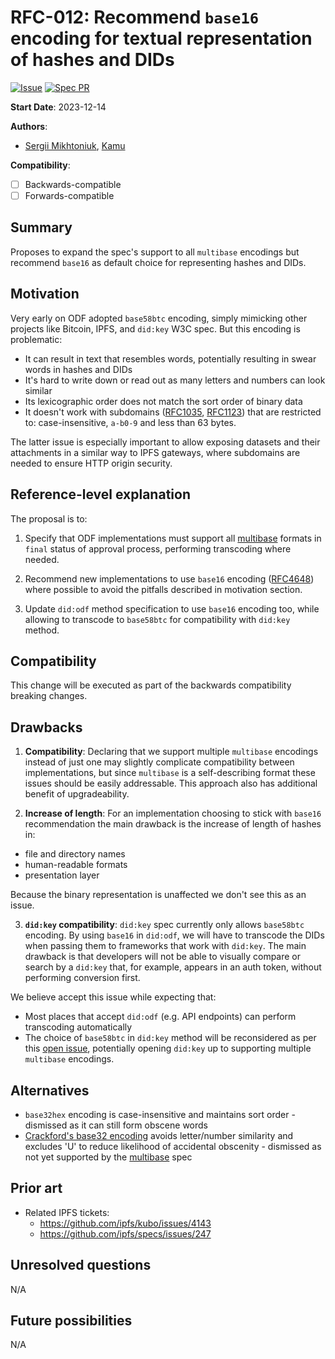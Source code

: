 # RFC-012: Recommend `base16` encoding for textual representation of hashes and DIDs

[![Issue](https://img.shields.io/github/issues/detail/state/kamu-data/open-data-fabric/62?label=Issue)](https://github.com/kamu-data/open-data-fabric/issues/23)
[![Spec PR](https://img.shields.io/github/pulls/detail/state/kamu-data/open-data-fabric/63?label=PR)](https://github.com/kamu-data/open-data-fabric/pull/63)

**Start Date**: 2023-12-14

**Authors**:
- [Sergii Mikhtoniuk](mailto:sergii.mikhtoniuk@kamu.dev), [Kamu](https://kamu.dev)

**Compatibility**:
- [ ] Backwards-compatible
- [ ] Forwards-compatible

## Summary
Proposes to expand the spec's support to all `multibase` encodings but recommend `base16` as default choice for representing hashes and DIDs.

## Motivation
Very early on ODF adopted `base58btc` encoding, simply mimicking other projects like Bitcoin, IPFS, and `did:key` W3C spec. But this encoding is problematic:
- It can result in text that resembles words, potentially resulting in swear words in hashes and DIDs
- It's hard to write down or read out as many letters and numbers can look similar
- Its lexicographic order does not match the sort order of binary data
- It doesn't work with subdomains ([RFC1035](https://datatracker.ietf.org/doc/html/rfc1035), [RFC1123](https://datatracker.ietf.org/doc/html/rfc1123)) that are restricted to: case-insensitive, `a-b0-9` and less than 63 bytes.

The latter issue is especially important to allow exposing datasets and their attachments in a similar way to IPFS gateways, where subdomains are needed to ensure HTTP origin security.

## Reference-level explanation
The proposal is to:

1) Specify that ODF implementations must support all [multibase](https://github.com/multiformats/multibase) formats in `final` status of approval process, performing transcoding where needed.

2) Recommend new implementations to use `base16` encoding ([RFC4648](https://datatracker.ietf.org/doc/html/rfc4648)) where possible to avoid the pitfalls described in motivation section.

3) Update `did:odf` method specification to use `base16` encoding too, while allowing to transcode to `base58btc` for compatibility with `did:key` method.

## Compatibility
This change will be executed as part of the backwards compatibility breaking changes.

## Drawbacks
1) **Compatibility**: Declaring that we support multiple `multibase` encodings instead of just one may slightly complicate compatibility between implementations, but since `multibase` is a self-describing format these issues should be easily addressable. This approach also has additional benefit of upgradeability.

2) **Increase of length**: For an implementation choosing to stick with `base16` recommendation the main drawback is the increase of length of hashes in:
- file and directory names
- human-readable formats
- presentation layer

Because the binary representation is unaffected we don't see this as an issue.

3) **`did:key` compatibility**: `did:key` spec currently only allows `base58btc` encoding. By using `base16` in `did:odf`, we will have to transcode the DIDs when passing them to frameworks that work with `did:key`. The main drawback is that developers will not be able to visually compare or search by a `did:key` that, for example, appears in an auth token, without performing conversion first.

We believe accept this issue while expecting that:
- Most places that accept `did:odf` (e.g. API endpoints) can perform transcoding automatically
- The choice of `base58btc` in `did:key` method will be reconsidered as per this [open issue](https://github.com/w3c-ccg/did-method-key/issues/21), potentially opening `did:key` up to supporting multiple `multibase` encodings.

## Alternatives
- `base32hex` encoding is case-insensitive and maintains sort order - dismissed as it can still form obscene words
- [Crackford's base32 encoding](https://www.crockford.com/base32.html) avoids letter/number similarity and excludes 'U' to reduce likelihood of accidental obscenity - dismissed as not yet supported by the [multibase](https://github.com/multiformats/multibase) spec

## Prior art
- Related IPFS tickets:
  - https://github.com/ipfs/kubo/issues/4143
  - https://github.com/ipfs/specs/issues/247

## Unresolved questions
N/A

## Future possibilities
N/A
